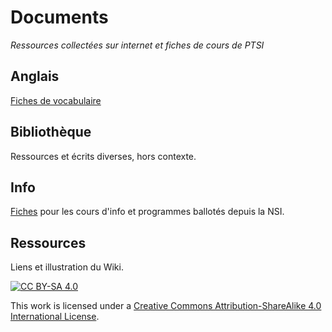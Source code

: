 # Documents

_Ressources collectées sur internet et fiches de cours de PTSI_

## Anglais

[Fiches de vocabulaire](./Anglais/README.md)

## Bibliothèque

Ressources et écrits diverses, hors contexte.

## Info

[Fiches](./Info/README.md) pour les cours d'info et programmes ballotés depuis la NSI.

## Ressources

Liens et illustration du Wiki.

[![CC BY-SA 4.0][cc-by-sa-shield]][cc-by-sa]

This work is licensed under a [Creative Commons Attribution-ShareAlike 4.0
International License][cc-by-sa].

[cc-by-sa]: http://creativecommons.org/licenses/by-sa/4.0/
[cc-by-sa-shield]: https://img.shields.io/badge/License-CC%20BY--SA%204.0-lightgrey.svg
